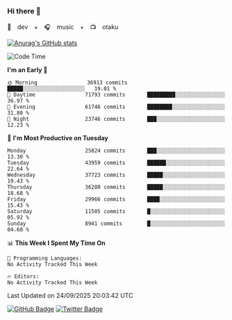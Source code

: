 ### Hi there 👋

🚀　dev　+　🎧　music　+　📺　otaku


[![Anurag's GitHub stats](https://github-readme-stats.vercel.app/api?username=koheitasaka&count_private=true&show_icons=true&theme=monokai)](https://github.com/koheitasaka/github-readme-stats)

<!--START_SECTION:waka-->
![Code Time](http://img.shields.io/badge/Code%20Time-1%2C161%20hrs%2023%20mins-blue)

**I'm an Early 🐤** 

```text
🌞 Morning                36913 commits       █████░░░░░░░░░░░░░░░░░░░░   19.01 % 
🌆 Daytime                71793 commits       █████████░░░░░░░░░░░░░░░░   36.97 % 
🌃 Evening                61746 commits       ████████░░░░░░░░░░░░░░░░░   31.80 % 
🌙 Night                  23746 commits       ███░░░░░░░░░░░░░░░░░░░░░░   12.23 % 
```
📅 **I'm Most Productive on Tuesday** 

```text
Monday                   25824 commits       ███░░░░░░░░░░░░░░░░░░░░░░   13.30 % 
Tuesday                  43959 commits       ██████░░░░░░░░░░░░░░░░░░░   22.64 % 
Wednesday                37723 commits       █████░░░░░░░░░░░░░░░░░░░░   19.43 % 
Thursday                 36280 commits       █████░░░░░░░░░░░░░░░░░░░░   18.68 % 
Friday                   29966 commits       ████░░░░░░░░░░░░░░░░░░░░░   15.43 % 
Saturday                 11505 commits       █░░░░░░░░░░░░░░░░░░░░░░░░   05.92 % 
Sunday                   8941 commits        █░░░░░░░░░░░░░░░░░░░░░░░░   04.60 % 
```


📊 **This Week I Spent My Time On** 

```text
💬 Programming Languages: 
No Activity Tracked This Week

🔥 Editors: 
No Activity Tracked This Week
```


 Last Updated on 24/09/2025 20:03:42 UTC
<!--END_SECTION:waka-->

[![GitHub Badge](https://img.shields.io/badge/GitHub-100000?style=for-the-badge&logo=github&logoColor=white)](https://github.com/koheitasaka)
[![Twitter Badge](https://img.shields.io/badge/Twitter-1DA1F2?style=for-the-badge&logo=twitter&logoColor=white)](https://twitter.com/sleep_asleep_)
